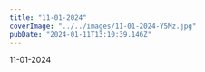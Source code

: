 ```yaml
---
title: "11-01-2024"
coverImage: "../../images/11-01-2024-Y5Mz.jpg"
pubDate: "2024-01-11T13:10:39.146Z"
---
```


11-01-2024
